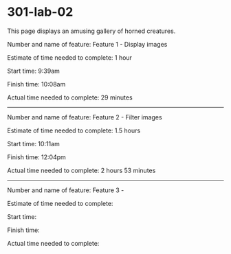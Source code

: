 # 301-lab-02

This page displays an amusing gallery of horned creatures. 

Number and name of feature: Feature 1 - Display images

Estimate of time needed to complete: 1 hour

Start time: 9:39am

Finish time: 10:08am

Actual time needed to complete: 29 minutes

-------

Number and name of feature: Feature 2 - Filter images

Estimate of time needed to complete: 1.5 hours

Start time: 10:11am

Finish time: 12:04pm

Actual time needed to complete: 2 hours 53 minutes

-------

Number and name of feature: Feature 3 -

Estimate of time needed to complete: 

Start time: 

Finish time: 

Actual time needed to complete: